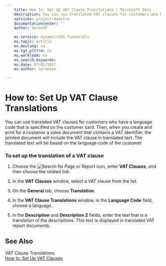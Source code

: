 ```yaml
---
    title: How to: Set Up VAT Clause Translations | Microsoft Docs
    description: You can use translated VAT clauses for customers who have a language code that is specified on the customer card. Then, when you create and print for a customer a sales document that contains a VAT identifier, the printed document will include the VAT clause in translated text. The translated text will be based on the language code of the customer.
    services: project-madeira
    documentationcenter: ''
    author: SorenGP

    ms.service: dynamics365-financials
    ms.topic: article
    ms.devlang: na
    ms.tgt_pltfrm: na
    ms.workload: na
    ms.search.keywords:
    ms.date: 07/01/2017
    ms.author: sgroespe

---
```

# How to: Set Up VAT Clause Translations
You can use translated VAT clauses for customers who have a language code that is specified on the customer card. Then, when you create and print for a customer a sales document that contains a VAT identifier, the printed document will include the VAT clause in translated text. The translated text will be based on the language code of the customer.  
  
### To set up the translation of a VAT clause  
  
1.  Choose the ![Search for Page or Report](media/ui-search/search_small.png "Search for Page or Report icon") icon, enter **VAT Clauses**, and then choose the related link.  
  
2.  In the **VAT Clauses** window, select a VAT clause from the list.  
  
3.  On the **General** tab, choose **Translation**.  
  
4.  In the **VAT Clause Translations** window, in the **Language Code** field, choose a language.  
  
5.  In the **Description** and **Description 2** fields, enter the text that is a translation of the descriptions. This text is displayed in translated VAT report documents.  
  
## See Also  
 VAT Clause Translations   
 [How to: Set Up VAT Clauses](../how-to-set-up-vat-clauses.md)